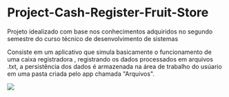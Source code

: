 # Project-Cash-Register-Fruit-Store

Projeto idealizado com base nos conhecimentos adquiridos no segundo semestre do curso técnico de desenvolvimento de sistemas

Consiste em um aplicativo que simula basicamente o funcionamento de uma caixa registradora , registrando os dados processados em arquivos .txt, a persistência dos dados é armazenada na área de trabalho do usúario em uma pasta criada pelo app chamada "Arquivos".  

<img src="https://github.com/Cavalheiro-S/Project-Cash-Register-Fruit-Store/issues/1#issue-836849639">
